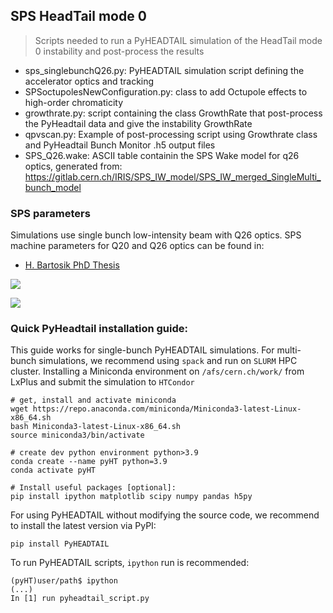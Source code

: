 ## SPS HeadTail mode 0
> Scripts needed to run a PyHEADTAIL simulation of the HeadTail mode 0 instability and post-process the results

- sps_singlebunchQ26.py: PyHEADTAIL simulation script defining the accelerator optics and tracking
- SPSoctupolesNewConfiguration.py: class to add Octupole effects to high-order chromaticity
- growthrate.py: script containing the class GrowthRate that post-process the PyHeadtail data and give the instability GrowthRate
- qpvscan.py: Example of post-processing script using Growthrate class and PyHeadtail Bunch Monitor .h5 output files
- SPS_Q26.wake: ASCII table containin the SPS Wake model for q26 optics, generated from: https://gitlab.cern.ch/IRIS/SPS_IW_model/SPS_IW_merged_SingleMulti_bunch_model

### SPS parameters
Simulations use single bunch low-intensity beam with Q26 optics. 
SPS machine parameters for Q20 and Q26 optics can be found in: 
* [H. Bartosik PhD Thesis](http://cds.cern.ch/record/1644761/files/CERN-THESIS-2013-257.pdf?version=1)

![](https://codimd.web.cern.ch/uploads/upload_865d76bd94f7bb6626ab09fc454c878f.png)

![](https://codimd.web.cern.ch/uploads/upload_1a18ca53b55a113b0be0116e7b4c4a86.png)

### Quick PyHeadtail installation guide:
This guide works for single-bunch PyHEADTAIL simulations. For multi-bunch simulations, we recommend using `spack` and run on `SLURM` HPC cluster.
Installing a Miniconda environment on `/afs/cern.ch/work/` from LxPlus and submit the simulation to `HTCondor`
```
# get, install and activate miniconda
wget https://repo.anaconda.com/miniconda/Miniconda3-latest-Linux-x86_64.sh
bash Miniconda3-latest-Linux-x86_64.sh 
source miniconda3/bin/activate

# create dev python environment python>3.9
conda create --name pyHT python=3.9
conda activate pyHT

# Install useful packages [optional]:
pip install ipython matplotlib scipy numpy pandas h5py
```
For using PyHEADTAIL without modifying the source code, we recommend to install the latest version via PyPI:
```
pip install PyHEADTAIL
```
To run PyHEADTAIL scripts, `ipython` run is recommended:
```
(pyHT)user/path$ ipython
(...)
In [1] run pyheadtail_script.py
```
